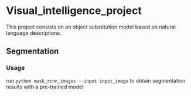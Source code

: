 # Visual_intelligence_project
This project consists on an object substitution model based on natural language descriptions.


## Segmentation
### Usage
run `python mask_rcnn_images --input input_image` to obtain segmentation results with a pre-trained model
